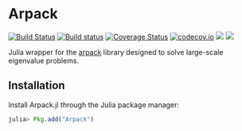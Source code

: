 # Arpack

[![Build Status](https://travis-ci.org/JuliaLinearAlgebra/Arpack.jl.svg?branch=master)](https://travis-ci.org/JuliaLinearAlgebra/Arpack.jl)
[![Build status](https://ci.appveyor.com/api/projects/status/v6icbqh1xq5y7261?svg=true)](https://ci.appveyor.com/project/andreasnoack/arpack-jl)
[![Coverage Status](https://coveralls.io/repos/JuliaLinearAlgebra/Arpack.jl/badge.svg?branch=master&service=github)](https://coveralls.io/github/JuliaLinearAlgebra/Arpack.jl?branch=master)
[![codecov.io](http://codecov.io/github/JuliaLinearAlgebra/Arpack.jl/coverage.svg?branch=master)](http://codecov.io/github/JuliaLinearAlgebra/Arpack.jl?branch=master)
[![][docs-stable-img]][docs-stable-url]
[![][docs-latest-img]][docs-latest-url]

Julia wrapper for the [arpack](https://github.com/opencollab/arpack-ng/) library
designed to solve large-scale eigenvalue problems.

## Installation

Install Arpack.jl through the Julia package manager:
```julia
julia> Pkg.add("Arpack")
```

[docs-latest-img]: https://img.shields.io/badge/docs-latest-blue.svg
[docs-latest-url]: http://JuliaLinearAlgebra.github.io/Arpack.jl/latest/

[docs-stable-img]: https://img.shields.io/badge/docs-stable-blue.svg
[docs-stable-url]: http://JuliaLinearAlgebra.github.io/Arpack.jl/stable/
